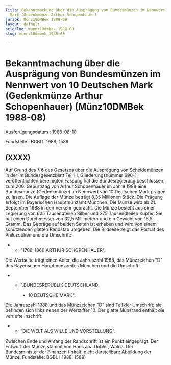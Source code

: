 ```yaml
---
Title: Bekanntmachung über die Ausprägung von Bundesmünzen im Nennwert von 10 Deutschen
  Mark (Gedenkmünze Arthur Schopenhauer)
jurabk: Münz10DMBek 1988-08
layout: default
origslug: muenz10dmbek_1988-08
slug: muenz10dmbek_1988-08

---
```


# Bekanntmachung über die Ausprägung von Bundesmünzen im Nennwert von 10 Deutschen Mark (Gedenkmünze Arthur Schopenhauer) (Münz10DMBek 1988-08)

Ausfertigungsdatum
:   1988-08-10

Fundstelle
:   BGBl I: 1988, 1589



## (XXXX)

Auf Grund des § 6 des Gesetzes über die Ausprägung von Scheidemünzen
in der im Bundesgesetzblatt Teil III, Gliederungsnummer 690-1,
veröffentlichten bereinigten Fassung hat die Bundesregierung
beschlossen, zum 200. Geburtstag von Arthur Schopenhauer im Jahre 1988
eine Bundesmünze (Gedenkmünze) im Nennwert von 10 Deutschen Mark
prägen zu lasen. Die Auflage der Münze beträgt 8,35 Millionen Stück.
Die Prägung erfolgt im Bayerischen Hauptmünzamt München.
Die Münze wird ab 21. September 1988 in den Verkehr gebracht.
Die Münze besteht aus einer Legierung von 625 Tausendteilen Silber und
375 Tausendteilen Kupfer. Sie hat einen Durchmesser von 32,5
Millimetern und ein Gewicht von 15,5 Gramm.
Das Gepräge auf beiden Seiten ist erhaben und wird von einem
schützenden glatten Randstab umgeben.
Die Bildseite zeigt das Porträt des Philosophen und die Umschrift:

*
    *   "1788-1860 ARTHUR SCHOPENHAUER".






Die Wertseite trägt einen Adler, die Jahreszahl 1988, das Münzzeichen
"D" des Bayerischen Hauptmünzamtes München und die Umschrift:

*
    *   ".BUNDESREPUBLIK DEUTSCHLAND.

        *   10 DEUTSCHE MARK".









Die Jahreszahl 1988 und das Münzzeichen "D" sind Teil der Umschrift;
sie befinden sich links neben der Wertziffer 10.
Der glatte Münzrand enthält die vertiefte Inschrift:

*
    *   "DIE WELT ALS WILLE UND VORSTELLUNG".






Zwischen Ende und Anfang der Randschrift ist ein Punkt eingeprägt.
Der Entwurf der Münze stammt von Hans Joa Dobler, Walda.
Der Bundesminister der Finanzen
(Inhalt: nicht darstellbare Abbildung der Münze,
Fundstelle: BGBl. I 1988, 1589)


